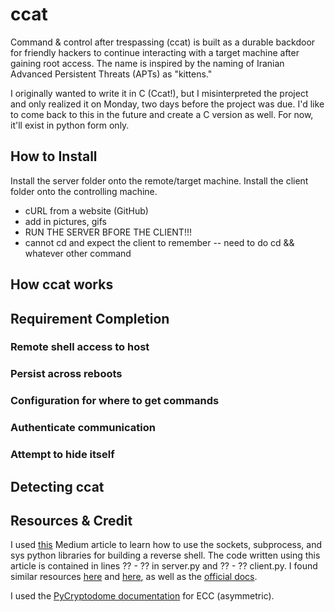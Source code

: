 # ccat
Command &amp; control after trespassing (ccat) is built as a durable backdoor
for friendly hackers to continue interacting with a target machine after gaining
root access. The name is inspired by the naming of Iranian Advanced Persistent
Threats (APTs) as "kittens."

I originally wanted to write it in C (Ccat!), but I misinterpreted the project
and only realized it on Monday, two days before the project was due. I'd like to
come back to this in the future and create a C version as well. For now, it'll
exist in python form only.

## How to Install
Install the server folder onto the remote/target machine. Install the client
folder onto the controlling machine.
- cURL from a website (GitHub)
- add in pictures, gifs
- RUN THE SERVER BFORE THE CLIENT!!!
- cannot cd and expect the client to remember -- need to do cd && whatever other command
## How ccat works

## Requirement Completion
### Remote shell access to host

### Persist across reboots

### Configuration for where to get commands

### Authenticate communication

### Attempt to hide itself

## Detecting ccat


## Resources & Credit
I used [this](https://medium.com/@songchai.d01/how-to-create-a-reverse-shell-in-python-41fe75d88521)
Medium article to learn how to use the sockets, subprocess, and sys python libraries for building a
reverse shell. The code written using this article is contained in lines ?? - ?? in server.py 
and ?? - ?? client.py. I found similar resources
[here](https://medium.com/geekculture/breaking-down-a-python-reverse-shell-one-liner-752041733e5f)
and [here](https://stackoverflow.com/questions/28411960/execute-a-command-on-remote-machine-in-python/28413657#28413657),
as well as the [official docs](https://docs.python.org/2.6/library/socket.html).

I used the [PyCryptodome documentation](https://pycryptodome.readthedocs.io/en/latest/src/public_key/ecc.html)
for ECC (asymmetric).
